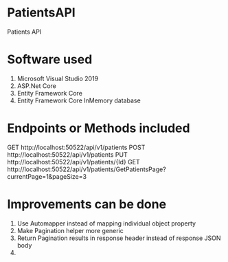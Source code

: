 # PatientsAPI
Patients API

# Software used
1. Microsoft Visual Studio 2019
2. ASP.Net Core
3. Entity Framework Core
4. Entity Framework Core InMemory database

# Endpoints or Methods included
GET http://localhost:50522/api/v1/patients
POST http://localhost:50522/api/v1/patients
PUT http://localhost:50522/api/v1/patients/{Id}
GET http://localhost:50522/api/v1/patients/GetPatientsPage?currentPage=1&pageSize=3

# Improvements can be done
1. Use Automapper instead of mapping individual object property
2. Make Pagination helper more generic
3. Return Pagination results in response header instead of response JSON body
4. 
